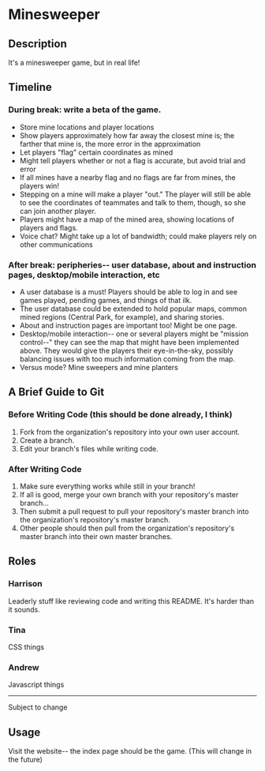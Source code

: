 # Minesweeper

## Description

It's a minesweeper game, but in real life!

## Timeline

### During break: write a beta of the game.
* Store mine locations and player locations
* Show players approximately how far away the closest mine is; the farther that mine is, the more error in the approximation
* Let players "flag" certain coordinates as mined
* Might tell players whether or not a flag is accurate, but avoid trial and error
* If all mines have a nearby flag and no flags are far from mines, the players win!
* Stepping on a mine will make a player "out."  The player will still be able to see the coordinates of teammates and talk to them, though, so she can join another player.
* Players might have a map of the mined area, showing locations of players and flags.
* Voice chat?  Might take up a lot of bandwidth; could make players rely on other communications

### After break: peripheries-- user database, about and instruction pages, desktop/mobile interaction, etc
* A user database is a must!  Players should be able to log in and see games played, pending games, and things of that ilk.
* The user database could be extended to hold popular maps, common mined regions (Central Park, for example), and sharing stories.
* About and instruction pages are important too!  Might be one page.
* Desktop/mobile interaction-- one or several players might be "mission control--" they can see the map that might have been implemented above.  They would give the players their eye-in-the-sky, possibly balancing issues with too much information coming from the map.
* Versus mode?  Mine sweepers and mine planters

## A Brief Guide to Git

### Before Writing Code (this should be done already, I think)
1. Fork from the organization's repository into your own user account.
2. Create a branch.
3. Edit your branch's files while writing code.

### After Writing Code
1. Make sure everything works while still in your branch!
2. If all is good, merge your own branch with your repository's master branch...
3. Then submit a pull request to pull your repository's master branch into the organization's repository's master branch.
4. Other people should then pull from the organization's repository's master branch into their own master branches.

## Roles

### Harrison

Leaderly stuff like reviewing code and writing this README.  It's harder than it sounds.

### Tina

CSS things

### Andrew

Javascript things

---

Subject to change

## Usage

Visit the website-- the index page should be the game. (This will change in the future)
